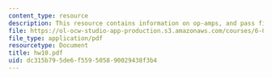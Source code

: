 ```yaml
---
content_type: resource
description: This resource contains information on op-amps, and pass filters.
file: https://ol-ocw-studio-app-production.s3.amazonaws.com/courses/6-071j-introduction-to-electronics-signals-and-measurement-spring-2006/dc315b795de6f559505890029438f3b4_hw10.pdf
file_type: application/pdf
resourcetype: Document
title: hw10.pdf
uid: dc315b79-5de6-f559-5058-90029438f3b4
---
```

